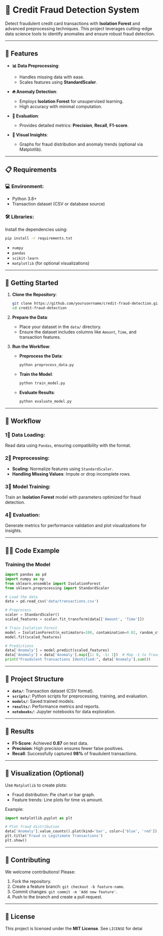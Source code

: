 # 🛘 Credit Fraud Detection System

Detect fraudulent credit card transactions with **Isolation Forest** and advanced preprocessing techniques. This project leverages cutting-edge data science tools to identify anomalies and ensure robust fraud detection.

---

## 🔧 Features

* **📊 Data Preprocessing**:

  * Handles missing data with ease.
  * Scales features using **StandardScaler**.
* **🔥 Anomaly Detection**:

  * Employs **Isolation Forest** for unsupervised learning.
  * High accuracy with minimal computation.
* **🔁 Evaluation**:

  * Provides detailed metrics: **Precision**, **Recall**, **F1-score**.
* **🎨 Visual Insights**:

  * Graphs for fraud distribution and anomaly trends (optional via Matplotlib).

---

## 📋 Requirements

### 💻 Environment:

* Python 3.8+
* Transaction dataset (CSV or database source)

### 🛠️ Libraries:

Install the dependencies using:

```bash
pip install -r requirements.txt
```

* `numpy`
* `pandas`
* `scikit-learn`
* `matplotlib` (for optional visualizations)

---

## 🚀 Getting Started

1. **Clone the Repository**:

   ```bash
   git clone https://github.com/yourusername/credit-fraud-detection.git
   cd credit-fraud-detection
   ```

2. **Prepare the Data**:

   * Place your dataset in the `data/` directory.
   * Ensure the dataset includes columns like `Amount`, `Time`, and transaction features.

3. **Run the Workflow**:

   * **Preprocess the Data**:

     ```bash
     python preprocess_data.py
     ```

   * **Train the Model**:

     ```bash
     python train_model.py
     ```

   * **Evaluate Results**:

     ```bash
     python evaluate_model.py
     ```

---

## 🧩 Workflow

### 1⃣ Data Loading:

Read data using `Pandas`, ensuring compatibility with the format.

### 2⃣ Preprocessing:

* **Scaling**: Normalize features using `StandardScaler`.
* **Handling Missing Values**: Impute or drop incomplete rows.

### 3⃣ Model Training:

Train an **Isolation Forest** model with parameters optimized for fraud detection.

### 4⃣ Evaluation:

Generate metrics for performance validation and plot visualizations for insights.

---

## 🤛🏼 Code Example

### Training the Model

```python
import pandas as pd
import numpy as np
from sklearn.ensemble import IsolationForest
from sklearn.preprocessing import StandardScaler

# Load the data
data = pd.read_csv('data/transactions.csv')

# Preprocess
scaler = StandardScaler()
scaled_features = scaler.fit_transform(data[['Amount', 'Time']])

# Train Isolation Forest
model = IsolationForest(n_estimators=100, contamination=0.02, random_state=42)
model.fit(scaled_features)

# Predictions
data['Anomaly'] = model.predict(scaled_features)
data['Anomaly'] = data['Anomaly'].map({1: 0, -1: 1})  # Map -1 to fraud
print("Fraudulent Transactions Identified:", data['Anomaly'].sum())
```

---

## 📂 Project Structure

* **`data/`**: Transaction dataset (CSV format).
* **`scripts/`**: Python scripts for preprocessing, training, and evaluation.
* **`models/`**: Saved trained models.
* **`results/`**: Performance metrics and reports.
* **`notebooks/`**: Jupyter notebooks for data exploration.

---

## 🎯 Results

* **F1-Score**: Achieved **0.87** on test data.
* **Precision**: High precision ensures fewer false positives.
* **Recall**: Successfully captured **98%** of fraudulent transactions.

---

## 🎨 Visualization (Optional)

Use `Matplotlib` to create plots:

* Fraud distribution: Pie chart or bar graph.
* Feature trends: Line plots for time vs amount.

Example:

```python
import matplotlib.pyplot as plt

# Plot fraud distribution
data['Anomaly'].value_counts().plot(kind='bar', color=['blue', 'red'])
plt.title('Fraud vs Legitimate Transactions')
plt.show()
```

---

## 🤝 Contributing

We welcome contributions! Please:

1. Fork the repository.
2. Create a feature branch: `git checkout -b feature-name`.
3. Commit changes: `git commit -m 'Add new feature'`.
4. Push to the branch and create a pull request.

---

## 📜 License

This project is licensed under the **MIT License**. See `LICENSE` for detai

